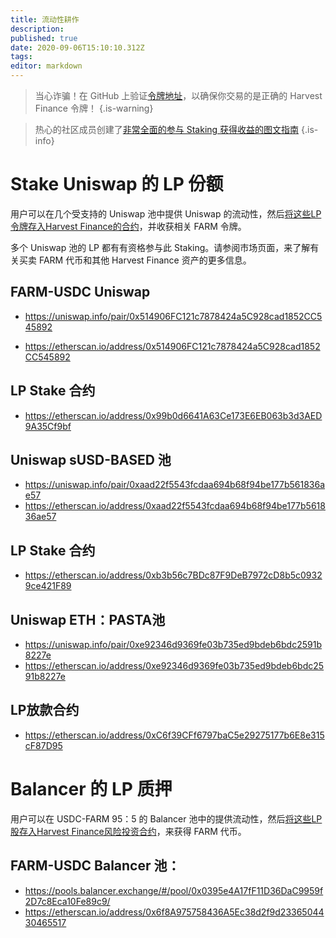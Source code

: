 ```yaml
---
title: 流动性耕作
description: 
published: true
date: 2020-09-06T15:10:10.312Z
tags: 
editor: markdown
---
```


> 当心诈骗！在 GitHub 上验证[令牌地址](https://github.com/harvest-finance/harvest)，以确保你交易的是正确的 Harvest Finance 令牌！
{.is-warning}

>热心的社区成员创建了[非常全面的参与 Staking 获得收益的图文指南](https://medium.com/@bbbolongx/the-humble-farmers-handbook-d7101a06d5bf?sk=74f9a5238760afa198312908e5849579)
{.is-info}
# Stake Uniswap 的 LP 份额

用户可以在几个受支持的 Uniswap 池中提供 Uniswap 的流动性，然后[将这些LP令牌存入Harvest Finance的合约](https://harvest.finance/earn)，并收获相关 FARM 令牌。

多个 Uniswap 池的 LP 都有有资格参与此 Staking。请参阅市场页面，来了解有关买卖 FARM 代币和其他 Harvest Finance 资产的更多信息。

## FARM-USDC Uniswap 
- https://uniswap.info/pair/0x514906FC121c7878424a5C928cad1852CC545892

- https://etherscan.io/address/0x514906FC121c7878424a5C928cad1852CC545892
## LP Stake 合约
- https://etherscan.io/address/0x99b0d6641A63Ce173E6EB063b3d3AED9A35Cf9bf

## Uniswap sUSD-BASED 池
- https://uniswap.info/pair/0xaad22f5543fcdaa694b68f94be177b561836ae57
- https://etherscan.io/address/0xaad22f5543fcdaa694b68f94be177b561836ae57
## LP Stake 合约
- https://etherscan.io/address/0xb3b56c7BDc87F9DeB7972cD8b5c09329ce421F89

## Uniswap ETH：PASTA池
- https://uniswap.info/pair/0xe92346d9369fe03b735ed9bdeb6bdc2591b8227e
- https://etherscan.io/address/0xe92346d9369fe03b735ed9bdeb6bdc2591b8227e
## LP放款合约
- https://etherscan.io/address/0xC6f39CFf6797baC5e29275177b6E8e315cF87D95



# Balancer 的 LP 质押

用户可以在 USDC-FARM 95：5 的 Balancer 池中的提供流动性，然后[将这些LP股存入Harvest Finance风险投资合约](https://harvest.finance/earn)，来获得 FARM 代币。

## FARM-USDC Balancer 池：
- https://pools.balancer.exchange/#/pool/0x0395e4A17fF11D36DaC9959f2D7c8Eca10Fe89c9/
- https://etherscan.io/address/0x6f8A975758436A5Ec38d2f9d2336504430465517